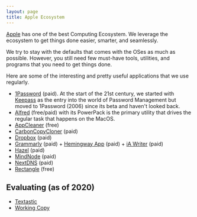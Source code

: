 ```yaml
---
layout: page
title: Apple Ecosystem
---
```


[Apple](https://www.apple.com) has one of the best Computing Ecosystem. We leverage the ecosystem to get things done easier, smarter, and seamlessly.

We try to stay with the defaults that comes with the OSes as much as possible. However, you still need few must-have tools, utilities, and programs that you need to get things done.

Here are some of the interesting and pretty useful applications that we use regularly.

- [1Password](https://1password.com) (paid). At the start of the 21st century, we started with [Keepass](https://keepass.info) as the entry into the world of Password Management but moved to 1Password (2006) since its beta and haven't looked back.
- [Alfred](https://www.alfredapp.com) (free/paid) with its PowerPack is the primary utility that drives the regular task that happens on the MacOS.
- [AppCleaner](https://freemacsoft.net/appcleaner/) (free)
- [CarbonCopyCloner](https://bombich.com) (paid)
- [Dropbox](https://www.dropbox.com/) (paid)
- [Grammarly](https://app.grammarly.com) (paid) + [Hemingway App](http://www.hemingwayapp.com) (paid) + [iA Writer](https://ia.net/writer) (paid)
- [Hazel](https://www.noodlesoft.com) (paid)
- [MindNode](https://mindnode.com) (paid)
- [NextDNS](https://nextdns.io/?from=at8wqcps) (paid)
- [Rectangle](http://rectangleapp.com) (free)

## Evaluating (as of 2020)

- [Textastic](https://www.textasticapp.com)
- [Working Copy](https://workingcopyapp.com)
